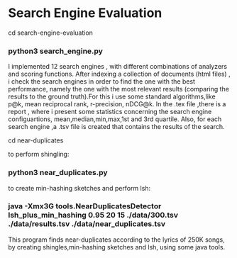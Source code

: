# Search Engine Evaluation

cd search-engine-evaluation
### python3 search_engine.py 
I implemented 12 search engines , with different combinations of analyzers and scoring functions.
After indexing a collection of documents (html files) , i check the search engines in order to find the one with the best performance,
namely the one with the most relevant results (comparing the results to the ground truth).For this i use some standard algorithms,like p@k, mean reciprocal rank, r-precision, nDCG@k.
In the .tex file ,there is a report , where i present some statistics concerning the search engine configuartions, mean,median,min,max,1st and 3rd quartile.
Also, for each search engine ,a .tsv file is created that contains the results of the search.

cd near-duplicates

to perform shingling:
### python3 near_duplicates.py

to create min-hashing sketches and perform lsh:
### java -Xmx3G tools.NearDuplicatesDetector lsh_plus_min_hashing 0.95 20 15 ./data/300.tsv ./data/results.tsv ./data/near_duplicates.tsv

This program finds near-duplicates according to the lyrics of 250K songs, by creating shingles,min-hashing sketches and lsh, using some java tools.
